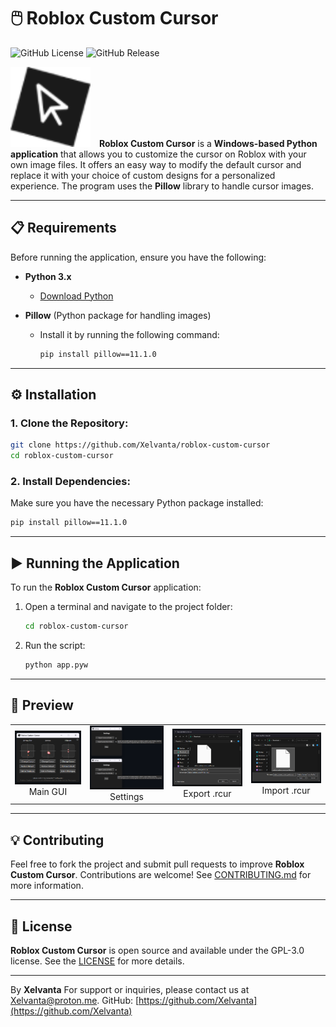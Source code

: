 # 🖱️ Roblox Custom Cursor

![GitHub License](https://img.shields.io/github/license/Xelvanta/roblox-custom-cursor?label=License\&color=orange)
![GitHub Release](https://img.shields.io/github/v/release/Xelvanta/roblox-custom-cursor?include_prereleases\&label=Release\&color=green)

<p align="left">
  <img src="assets/RobloxCustomCursorIcon.png" width="128" style="margin-right: 10px;">
  <strong>Roblox Custom Cursor</strong> is a <strong>Windows-based Python application</strong> that allows you to customize the cursor on Roblox with your own image files. It offers an easy way to modify the default cursor and replace it with your choice of custom designs for a personalized experience. The program uses the <strong>Pillow</strong> library to handle cursor images.
</p>

---

## 📋 Requirements

Before running the application, ensure you have the following:

* **Python 3.x**

  * [Download Python](https://www.python.org/downloads/)
* **Pillow** (Python package for handling images)

  * Install it by running the following command:

    ```bash
    pip install pillow==11.1.0
    ```

---

## ⚙️ Installation

### 1. Clone the Repository:

```bash
git clone https://github.com/Xelvanta/roblox-custom-cursor
cd roblox-custom-cursor
```

### 2. Install Dependencies:

Make sure you have the necessary Python package installed:

```bash
pip install pillow==11.1.0
```

---

## ▶️ Running the Application

To run the **Roblox Custom Cursor** application:

1. Open a terminal and navigate to the project folder:

   ```bash
   cd roblox-custom-cursor
   ```

2. Run the script:

   ```bash
   python app.pyw
   ```

---

## 📸 Preview

<table>
  <tr>
    <td align="center">
      <img src="assets/preview/RCC_Main_GUI_v1.3.1.png" width="200"/><br>Main GUI
    </td>
    <td align="center">
      <img src="assets/preview/RCC_Settings_v1.4.0.png" width="200"/><br>Settings
    </td>
    <td align="center">
      <img src="assets/preview/Export_RCUR_v1.3.1.png" width="200"/><br>Export .rcur
    </td>
    <td align="center">
      <img src="assets/preview/Import_RCUR_v1.3.1.png" width="200"/><br>Import .rcur
    </td>
  </tr>
</table>

---

## 💡 Contributing

Feel free to fork the project and submit pull requests to improve **Roblox Custom Cursor**. Contributions are welcome! See [CONTRIBUTING.md](CONTRIBUTING.md) for more information.

---

## 📝 License

**Roblox Custom Cursor** is open source and available under the GPL-3.0 license. See the [LICENSE](LICENSE) for more details.

---

By **Xelvanta**
For support or inquiries, please contact us at [Xelvanta@proton.me](mailto:Xelvanta@proton.me).
GitHub: [https://github.com/Xelvanta](https://github.com/Xelvanta)
